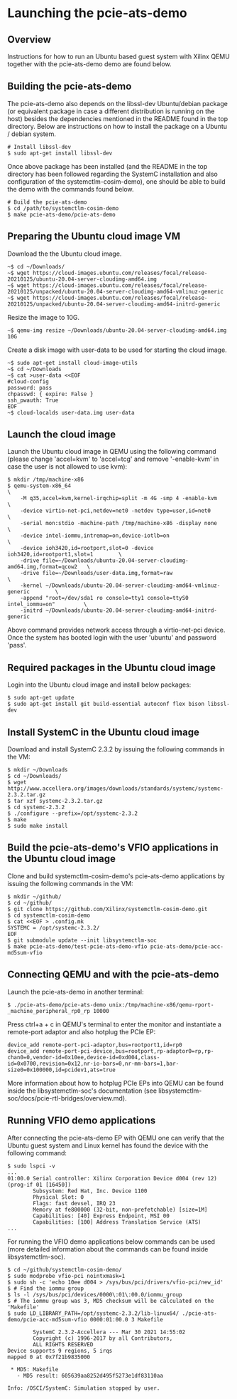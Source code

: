 # Launching the pcie-ats-demo

## Overview

Instructions for how to run an Ubuntu based guest system with Xilinx QEMU
together with the pcie-ats-demo demo are found below.

## Building the pcie-ats-demo

The pcie-ats-demo also depends on the libssl-dev Ubuntu/debian package (or
equivalent package in case a different distribution is running on the host)
besides the dependencies mentioned in the README found in the top directory.
Below are instructions on how to install the package on a Ubuntu / debian
system.

```
# Install libssl-dev
$ sudo apt-get install libssl-dev
```

Once above package has been installed (and the README in the top directory has
been followed regarding the SystemC installation and also configuration of the
systemctlm-cosim-demo), one should be able to build the demo with the commands
found below.

```
# Build the pcie-ats-demo
$ cd /path/to/systemctlm-cosim-demo
$ make pcie-ats-demo/pcie-ats-demo
```

## Preparing the Ubuntu cloud image VM

Download the the Ubuntu cloud image.

```
~$ cd ~/Downloads/
~$ wget https://cloud-images.ubuntu.com/releases/focal/release-20210125/ubuntu-20.04-server-cloudimg-amd64.img
~$ wget https://cloud-images.ubuntu.com/releases/focal/release-20210125/unpacked/ubuntu-20.04-server-cloudimg-amd64-vmlinuz-generic
~$ wget https://cloud-images.ubuntu.com/releases/focal/release-20210125/unpacked/ubuntu-20.04-server-cloudimg-amd64-initrd-generic
```

Resize the image to 10G.

```
~$ qemu-img resize ~/Downloads/ubuntu-20.04-server-cloudimg-amd64.img 10G
```

Create a disk image with user-data to be used for starting the cloud
image.

```
~$ sudo apt-get install cloud-image-utils
~$ cd ~/Downloads
~$ cat >user-data <<EOF
#cloud-config
password: pass
chpasswd: { expire: False }
ssh_pwauth: True
EOF
~$ cloud-localds user-data.img user-data
```


## Launch the cloud image

Launch the Ubuntu cloud image in QEMU using the following command (please
change 'accel=kvm' to 'accel=tcg' and remove '-enable-kvm' in case the user is
not allowed to use kvm):

```
$ mkdir /tmp/machine-x86
$ qemu-system-x86_64                                                              \
    -M q35,accel=kvm,kernel-irqchip=split -m 4G -smp 4 -enable-kvm                \
    -device virtio-net-pci,netdev=net0 -netdev type=user,id=net0                  \
    -serial mon:stdio -machine-path /tmp/machine-x86 -display none                \
    -device intel-iommu,intremap=on,device-iotlb=on                               \
    -device ioh3420,id=rootport,slot=0 -device ioh3420,id=rootport1,slot=1        \
    -drive file=~/Downloads/ubuntu-20.04-server-cloudimg-amd64.img,format=qcow2   \
    -drive file=~/Downloads/user-data.img,format=raw                              \
    -kernel ~/Downloads/ubuntu-20.04-server-cloudimg-amd64-vmlinuz-generic        \
    -append "root=/dev/sda1 ro console=tty1 console=ttyS0 intel_iommu=on"         \
    -initrd ~/Downloads/ubuntu-20.04-server-cloudimg-amd64-initrd-generic
```

Above command provides network access through a virtio-net-pci device. Once the
system has booted login with the user 'ubuntu' and password 'pass'.

## Required packages in the Ubuntu cloud image

Login into the Ubuntu cloud image and install below packages:
```
$ sudo apt-get update
$ sudo apt-get install git build-essential autoconf flex bison libssl-dev
```

## Install SystemC in the Ubuntu cloud image

Download and install SystemC 2.3.2 by issuing the following commands in
the VM:

```
$ mkdir ~/Downloads
$ cd ~/Downloads/
$ wget http://www.accellera.org/images/downloads/standards/systemc/systemc-2.3.2.tar.gz
$ tar xzf systemc-2.3.2.tar.gz
$ cd systemc-2.3.2
$ ./configure --prefix=/opt/systemc-2.3.2
$ make
$ sudo make install
```

## Build the pcie-ats-demo's VFIO applications in the Ubuntu cloud image

Clone and build systemctlm-cosim-demo's pcie-ats-demo applications by issuing
the following commands in the VM:

```
$ mkdir ~/github/
$ cd ~/github/
$ git clone https://github.com/Xilinx/systemctlm-cosim-demo.git
$ cd systemctlm-cosim-demo
$ cat <<EOF > .config.mk
SYSTEMC = /opt/systemc-2.3.2/
EOF
$ git submodule update --init libsystemctlm-soc
$ make pcie-ats-demo/test-pcie-ats-demo-vfio pcie-ats-demo/pcie-acc-md5sum-vfio
```

## Connecting QEMU and with the pcie-ats-demo

Launch the pcie-ats-demo in another terminal:

```
$ ./pcie-ats-demo/pcie-ats-demo unix:/tmp/machine-x86/qemu-rport-_machine_peripheral_rp0_rp 10000
```

Press ctrl+a + c in QEMU's terminal to enter the monitor and instantiate a
remote-port adaptor and also hotplug the PCIe EP:

```
device_add remote-port-pci-adaptor,bus=rootport1,id=rp0
device_add remote-port-pci-device,bus=rootport,rp-adaptor0=rp,rp-chan0=0,vendor-id=0x10ee,device-id=0xd004,class-id=0x0700,revision=0x12,nr-io-bars=0,nr-mm-bars=1,bar-size0=0x100000,id=pcidev1,ats=true

```

More information about how to hotplug PCIe EPs into QEMU can be found inside
the libsystemctlm-soc's documentation (see
libsystemctlm-soc/docs/pcie-rtl-bridges/overview.md).

## Running VFIO demo applications

After connecting the pcie-ats-demo EP with QEMU one can verify that
the Ubuntu guest system and Linux kernel has found the device with the
following command:

```
$ sudo lspci -v
...
01:00.0 Serial controller: Xilinx Corporation Device d004 (rev 12) (prog-if 01 [16450])
        Subsystem: Red Hat, Inc. Device 1100
        Physical Slot: 0
        Flags: fast devsel, IRQ 23
        Memory at fe800000 (32-bit, non-prefetchable) [size=1M]
        Capabilities: [40] Express Endpoint, MSI 00
        Capabilities: [100] Address Translation Service (ATS)
...
```

For running the VFIO demo applications below commands can be used (more
detailed information about the commands can be found inside libsystemctlm-soc).

```
$ cd ~/github/systemctlm-cosim-demo/
$ sudo modprobe vfio-pci nointxmask=1
$ sudo sh -c 'echo 10ee d004 > /sys/bus/pci/drivers/vfio-pci/new_id'
$ # Find the iommu group
$ ls -l /sys/bus/pci/devices/0000\:01\:00.0/iommu_group
$ # The iommu group was 3, MD5 checksum will be calculated on the 'Makefile'
$ sudo LD_LIBRARY_PATH=/opt/systemc-2.3.2/lib-linux64/ ./pcie-ats-demo/pcie-acc-md5sum-vfio 0000:01:00.0 3 Makefile

        SystemC 2.3.2-Accellera --- Mar 30 2021 14:55:02
        Copyright (c) 1996-2017 by all Contributors,
        ALL RIGHTS RESERVED
Device supports 9 regions, 5 irqs
mapped 0 at 0x7f21b9835000

 * MD5: Makefile
   - MD5 result: 605639aa8252d495f5273e1df83110aa

Info: /OSCI/SystemC: Simulation stopped by user.
```
